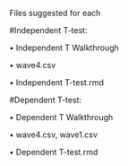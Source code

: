 Files suggested for each

#Independent T-test:

•	Independent T Walkthrough

•	wave4.csv

•	Independent T-test.rmd



#Dependent T-test:

•	Dependent T Walkthrough

•	wave4.csv, wave1.csv

•	Dependent T-test.rmd
